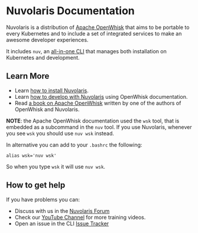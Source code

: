 # Nuvolaris Documentation

Nuvolaris is a distribution of [Apache OpenWhisk](https://openwhisk.apache.org) that aims to be portable to every Kubernetes and to include a set of integrated services to make an awesome developer experiences.

It includes `nuv`, an [all-in-one CLI](https://github.com/nuvolaris/nuvolaris/releases) that manages both installation on Kubernetes and development.

## Learn More

- Learn [how to install Nuvolaris](installation.md).
- Learn [how to develop with Nuvolaris](https://openwhisk.apache.org/documentation.html) using OpenWhisk documentation.
- Read  [a book on Apache OpenWhisk](documentation/https://www.amazon.com/Learning-Apache-OpenWhisk-Developing-Serverless-ebook/dp/B07TYSXWNN) written by one of the authors of OpenWhisk and Nuvolaris.

**NOTE**: the Apache OpenWhisk documentation used the `wsk` tool, that  is embedded as a subcommand in the `nuv` tool. If you use Nuvolaris,  whenever you see `wsk` you should use `nuv wsk` instead. 

In alternative you can add to your `.bashrc` the following:

```
alias wsk='nuv wsk'
```

So when you type `wsk` it will use `nuv wsk`.

## How to get help

If you have problems you can:

- Discuss with us in the [Nuvolaris Forum](nuvolaris.discourse.group)
- Check our [YouTube Channel](https://www.youtube.com/channel/UCPt5hk7qcOkESjB7kii1byw) for more training videos.
- Open an issue in the CLI [Issue Tracker](https://github.com/nuvolaris/nuvolaris-cli/issues) 
